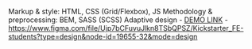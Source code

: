 Markup & style: HTML, CSS (Grid/Flexbox), JS
Methodology & preprocessing: BEM, SASS (SCSS)
Adaptive design
    - [DEMO LINK](https://vladislav-tsymbalist.github.io/Kikstarter-landing/)
    - https://www.figma.com/file/Ujp7bCFuvuJlkn8TSbQPSZ/Kickstarter_FE-students?type=design&node-id=19655-32&mode=design
